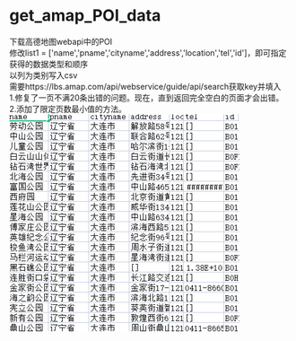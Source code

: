 # get_amap_POI_data
下载高德地图webapi中的POI<br>
修改list1 = ['name','pname','cityname','address','location','tel','id']，即可指定获得的数据类型和顺序<br>
以列为类别写入csv<br>
需要https://lbs.amap.com/api/webservice/guide/api/search获取key并填入<br>
1.修复了一页不满20条出错的问题。现在，直到返回完全空白的页面才会出错。<br>
2.添加了限定页数最小值的方法。<br>
![image](1.png)
